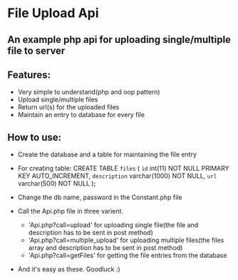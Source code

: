 # File Upload Api

## An example php api for uploading single/multiple file to server

## Features:
- Very simple to understand(php and oop pattern)
- Upload single/multiple files
- Return url(s) for the uploaded files
- Maintain an entry to database for every file


## How to use:
- Create the database and a table for maintaining the file entry
- For creating table: 
CREATE TABLE `files` (
  `id` int(11) NOT NULL PRIMARY KEY AUTO_INCREMENT,
  `description` varchar(1000) NOT NULL,
  `url` varchar(500) NOT NULL
);

- Change the db name, password in the Constant.php file
- Call the Api.php file in three varient.
	- 'Api.php?call=upload' for uploading single file(the file and description has to be sent in post method)
	- 'Api.php?call=multiple_upload' for uploading multiple files(the files array and description has to be sent in post method)
	- 'Api.php?call=getFiles' for getting the file entries from the database
	
- And it's easy as these. Goodluck :)